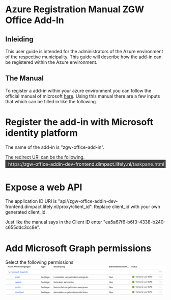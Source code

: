 # Azure Registration Manual ZGW Office Add-In

## Inleiding
This user guide is intended for the administrators of the Azure environment of the respective municipality.
This guide will describe how the add-in can be registered within the Azure environment.

## The Manual
To register a add-in within your azure environment you can follow the official manual of microsoft [here](https://learn.microsoft.com/en-us/office/dev/add-ins/develop/register-sso-add-in-aad-v2). Using this manual there are a few inputs that which can be filled in like the following

# Register the add-in with Microsoft identity platform
The name of the add-in is "zgw-office-add-in".

The redirect URI can be the following.
![Redirect-URI](./images/azure-registratie/redirect_uri.png)

# Expose a web API
The application ID URI is "api//zgw-office-addin-dev-frontend.dimpact.lifely.nl/proxy/client_id".
Replace client_id with your own generated client_id.

Just like the manual says in the Client ID enter "ea5a67f6-b6f3-4338-b240-c655ddc3cc8e".

# Add Microsoft Graph permissions
Select the following permissions
![Machtigingen](./images/azure-registratie/machtigingen.png)